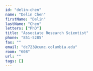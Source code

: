 ```yaml
---
id: "delin-chen"
name: "Delin Chen"
firstName: "Delin"
lastName: "Chen"
letters: ["PhD"]
title: "Associate Research Scientist"
phone: "851-5285"
fax: ""
email: "dc723@cumc.columbia.edu"
room: "608"
url: ""
tags: []
---
```

